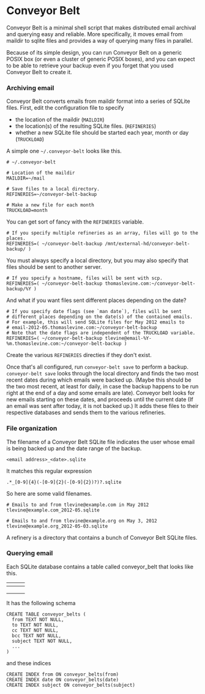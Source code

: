 Conveyor Belt
=====

Conveyor Belt is a minimal shell script that makes distributed email archival and querying easy and reliable. More specifically, it moves email from maildir to sqlite files and provides a way of querying many files in parallel.

Because of its simple design, you can run Conveyor Belt on a generic POSIX box (or even a cluster of generic POSIX boxes), and you can expect to be able to retrieve your backup even if you forget that you used Conveyor Belt to create it.

### Archiving email
Conveyor Belt converts emails from maildir format into a series of SQLite files. First, edit the configuration file to specify
* the location of the maildir (`MAILDIR`)
* the location(s) of the resulting SQLite files. (`REFINERIES`)
* whether a new SQLite file should be started each year, month or day (`TRUCKLOAD`)

A simple one `~/.conveyor-belt` looks like this.

    # ~/.conveyor-belt
    
    # Location of the maildir
    MAILDIR=~/mail
    
    # Save files to a local directory.
    REFINERIES=~/conveyor-belt-backup

    # Make a new file for each month
    TRUCKLOAD=month

You can get sort of fancy with the `REFINERIES` variable.

    # If you specify multiple refineries as an array, files will go to the places.
    REFINERIES=( ~/conveyor-belt-backup /mnt/external-hd/conveyor-belt-backup/ )

You must always specify a local directory, but you may also specify that
files should be sent to another server.

    # If you specify a hostname, files will be sent with scp.
    REFINERIES=( ~/conveyor-belt-backup thomaslevine.com:~/conveyor-belt-backup/%Y )

And what if you want files sent different places depending on the date?

    # If you specify date flags (see `man date`), files will be sent
    # different places depending on the date(s) of the contained emails.
    # For example, this will send SQLite files for May 2012 emails to
    # email-2012-05.thomaslevine.com:~/conveyor-belt-backup
    # Note that the date flags are independent of the TRUCKLOAD variable.
    REFINERIES=( ~/conveyor-belt-backup tlevine@email-%Y-%m.thomaslevine.com:~/conveyor-belt-backup )

Create the various `REFINERIES` directies if they don't exist.

Once that's all configured, run `conveyor-belt save` to perform a backup.
`conveyor-belt save` looks through the local directory and finds the two
most recent dates during which emails were backed up. (Maybe this should be the two most recent, at least for daily, in case the backup happens to be run right at the end of a day and some emails are late).
Conveyor belt looks for new emails starting on these dates, and proceeds
until the current date (If an email was sent after today, it is not backed up.) It adds these files to their respective databases and sends them
to the various refineries.

### File organization
The filename of a Conveyor Belt SQLite file indicates the user whose email is being backed up and the date range of the backup.

    <email address>_<date>.sqlite

It matches this regular expression

    .*_[0-9]{4}(-[0-9]{2}(-[0-9]{2})?)?.sqlite

So here are some valid filenames.

    # Emails to and from tlevine@example.com in May 2012
    tlevine@example.com_2012-05.sqlite

    # Emails to and from tlevine@example.org on May 3, 2012
    tlevine@example.org_2012-05-03.sqlite

A refinery is a directory that contains a bunch of Conveyor Belt SQLite files.

### Querying email

Each SQLite database contains a table called conveyor_belt that looks
like this.

<table>
  <thead>
    <tr>
      <th></th><th></th><th></th>
    </tr>
  </thead>
  <tbody>
    <tr>
      <td></td><td></td><td></td>
    </tr>
    <tr>
      <td></td><td></td><td></td>
    </tr>
    <tr>
      <td></td><td></td><td></td>
    </tr>
  </tbody>
</table>

It has the following schema

    CREATE TABLE conveyor_belts (
      from TEXT NOT NULL,
      to TEXT NOT NULL, 
      cc TEXT NOT NULL, 
      bcc TEXT NOT NULL, 
      subject TEXT NOT NULL,
      ...
    )

and these indices

    CREATE INDEX from ON conveyor_belts(from)
    CREATE INDEX date ON conveyor_belts(date)
    CREATE INDEX subject ON conveyor_belts(subject)
